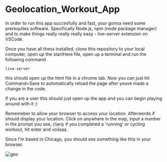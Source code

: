 # Geolocation_Workout_App

In order to run this app succesfully and fast, your gonna need some prerequites software. Specifically Node.js, npm (node package manager) and to make things really really really easy - live-server extension on VSCode.

Once you have all thess installed, clone this repository to your local computer, open up the startHere file, open up a terminal and run the following command

`live-server`

this should open up the html file in a chrome tab. Now you can just hit Command+Save to automatically reload the page after youve made a change in the code. 

If you are a user this should just open up the app and you can begin playing around with it :)

Rememeber to allow your browser to access your location. Afterwords if should display your location. Click on anywhere in the map, input a number in the prompt you see, clariy if you completed a 'running' or cycling workout, hit enter and voilaaa.

Since I'm based in Chicago, you should see something like this in your browser.

![geo]()

